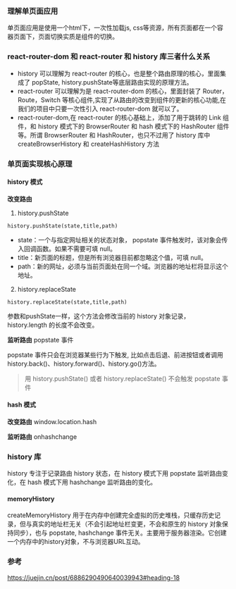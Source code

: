 ### 理解单页面应用
单页面应用是使用一个html下，一次性加载js, css等资源，所有页面都在一个容器页面下，页面切换实质是组件的切换。

### react-router-dom 和 react-router 和 history 库三者什么关系
- history 可以理解为 react-router 的核心，也是整个路由原理的核心，里面集成了 popState, history.pushState等底层路由实现的原理方法。
- react-router 可以理解为是 react-router-dom 的核心，里面封装了 Router，Route，Switch 等核心组件,实现了从路由的改变到组件的更新的核心功能,在我们的项目中只要一次性引入 react-router-dom 就可以了。
- react-router-dom,在 react-router 的核心基础上，添加了用于跳转的 Link 组件，和 history 模式下的 BrowserRouter 和 hash 模式下的 HashRouter 组件等。所谓 BrowserRouter 和 HashRouter，也只不过用了 history 库中 createBrowserHistory 和 createHashHistory 方法

### 单页面实现核心原理
#### history 模式
**改变路由**
1. history.pushState

  ```
  history.pushState(state,title,path)
  ```

- state：一个与指定网址相关的状态对象， popstate 事件触发时，该对象会传入回调函数。如果不需要可填 null。
- title：新页面的标题，但是所有浏览器目前都忽略这个值，可填 null。
- path：新的网址，必须与当前页面处在同一个域。浏览器的地址栏将显示这个地址。

2. history.replaceState

  ```
  history.replaceState(state,title,path)
  ```
参数和pushState一样，这个方法会修改当前的 history 对象记录， history.length 的长度不会改变。

**监听路由**
popstate 事件

popstate 事件只会在浏览器某些行为下触发, 比如点击后退、前进按钮或者调用 history.back()、history.forward()、history.go()方法。

> 用 history.pushState() 或者 history.replaceState() 不会触发 popstate 事件

#### hash 模式
**改变路由**
window.location.hash

**监听路由**
onhashchange

### history 库
history 专注于记录路由 history 状态，在 history 模式下用 popstate 监听路由变化，在 hash 模式下用 hashchange 监听路由的变化。

#### memoryHistory
createMemoryHistory 用于在内存中创建完全虚拟的历史堆栈，只缓存历史记录，但与真实的地址栏无关（不会引起地址栏变更，不会和原生的 history 对象保持同步），也与 popstate, hashchange 事件无关。主要用于服务器渲染。它创建一个内存中的history对象，不与浏览器URL互动。


### 参考
https://juejin.cn/post/6886290490640039943#heading-18
